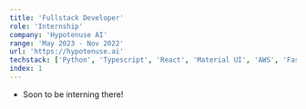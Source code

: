 ```yaml
---
title: 'Fullstack Developer'
role: 'Internship'
company: 'Hypotenuse AI'
range: 'May 2023 - Nov 2022'
url: 'https://hypotenuse.ai'
techstack: ['Python', 'Typescript', 'React', 'Material UI', 'AWS', 'FastAPI']
index: 1
---
```


- Soon to be interning there!
